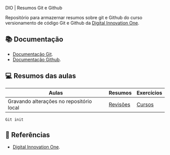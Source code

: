 DIO | Resumos Git e Github

Repositório para armazernar resumos sobre git e Github do curso versionamento de código Git e Github da [Digital Innovation One](https://web.dio.me/).

## 📚 Documentação
- [Documentação Git](https://git-scm.com/doc).
- [Documentação Github](https://docs.github.com/pt).


## 💻 Resumos das aulas

| Aulas | Resumos | Exercícios|
|-------|---------|-----------|
| Gravando alterações no repositório local | [Revisões](URL_da_Revisão) | [Cursos](https://web.dio.me/) |

```
Git init
```
## 🔎 Referências
- [Digital Innovation One](https://web.dio.me/).
